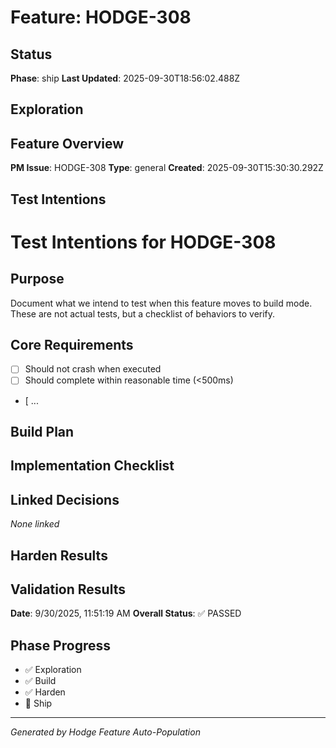 # Feature: HODGE-308

## Status
**Phase**: ship
**Last Updated**: 2025-09-30T18:56:02.488Z

## Exploration
## Feature Overview
**PM Issue**: HODGE-308
**Type**: general
**Created**: 2025-09-30T15:30:30.292Z


## Test Intentions
# Test Intentions for HODGE-308

## Purpose
Document what we intend to test when this feature moves to build mode.
These are not actual tests, but a checklist of behaviors to verify.

## Core Requirements
- [ ] Should not crash when executed
- [ ] Should complete within reasonable time (<500ms)
- [ ...

## Build Plan
## Implementation Checklist


## Linked Decisions
_None linked_

## Harden Results
## Validation Results
**Date**: 9/30/2025, 11:51:19 AM
**Overall Status**: ✅ PASSED




## Phase Progress
- ✅ Exploration
- ✅ Build
- ✅ Harden
- 🔄 Ship

---
_Generated by Hodge Feature Auto-Population_
